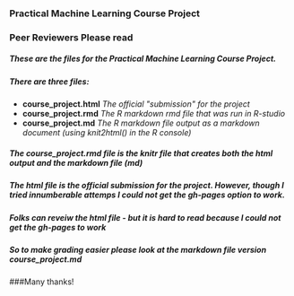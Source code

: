 ### Practical Machine Learning Course Project
### Peer Reviewers Please read
##### These are the files for the Practical Machine Learning Course Project.
##### There are three files:
- **course_project.html** *The official "submission" for the project*
- **course_project.rmd**  *The R markdown rmd file that was run in R-studio*
- **course_project.md**   *The  R markdown file output as a markdown document (using knit2html() in the R console)*
##### The course_project.rmd file is the knitr file that creates both the html output and the markdown file (md) 
##### The html file is the official submission for the project.  However, though I tried innumberable attemps I could not get the gh-pages option to work.
##### Folks can reveiw the html file - but it is hard to read because I could not get the *gh-pages* to work
##### So to make grading easier please look at the markdown file version  **course_project.md**
###Many thanks!




